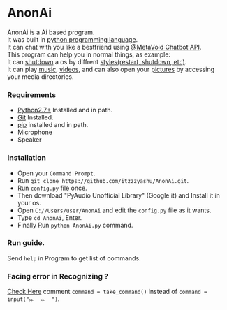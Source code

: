 # AnonAi
AnonAi is a Ai based program.<br>
It was built in [python programming language](https://www.python.org/).<br>
It can chat with you like a bestfriend using [@MetaVoid Chatbot API](https://telegram.me/KukiUpdates/23).<br>
This program can help you in normal things, as example:<br>
It can [shutdown](https://www.merriam-webster.com/dictionary/shutdown) a os by diffrent [styles(restart, shutdown, etc)](https://www.nachnet.com/the-6-different-shutdown-options/).<br>
It can play [music](https://en.wikipedia.org/wiki/Music),
[videos](https://en.wikipedia.org/wiki/Video), and can also open your [pictures](https://en.wikipedia.org/wiki/Photograph) by accessing your media directories.

### Requirements
* [Python2.7+](https://www.python.org/) Installed and in path.
* [Git](https://git-scm.com/) Installed.
* [pip](https://pip.pypa.io/en/stable/installation/) installed and in path.
* Microphone
* Speaker

### Installation
* Open your `Command Prompt`.
* Run `git clone https://github.com/itzzzyashu/AnonAi.git`.
* Run `config.py` file once.
* Then download "PyAudio Unofficial Library" (Google it) and Install it in your os.
* Open `C://Users/user/AnonAi` and edit the `config.py` file as it wants.
* Type `cd AnonAi`, Enter.
* Finally Run `python AnonAi.py` command.

### Run guide.
Send `help` in Program to get list of commands.


### Facing error in Recognizing ?
[Check Here](https://github.com/itzzzyashu/AnonAi/blob/8fab5f4e9fd49aebc38a451d7b5cbf1bf67e05d7/AnonAi.py#L149)
comment `command = take_command()` instead of `command = input("⪼  ⪼  ")`.
